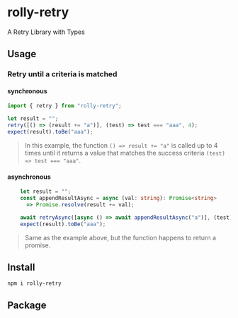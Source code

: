 # rolly-retry

A Retry Library with Types

## Usage

### Retry until a criteria is matched

#### synchronous
```typescript
import { retry } from "rolly-retry";

let result = "";
retry([() => (result += "a")], (test) => test === "aaa", 4);
expect(result).toBe("aaa");
```

> In this example, the function `() => result += "a"` is called up to 4 times until it returns a value that matches the success criteria `(test) => test === "aaa"`.

#### asynchronous
```typescript
    let result = "";
    const appendResultAsync = async (val: string): Promise<string> 
      => Promise.resolve(result += val);

    await retryAsync([async () => await appendResultAsync("a")], (test) => test === "aaa", 4);
    expect(result).toBe("aaa");
```

> Same as the example above, but the function happens to return a promise. 


## Install

```
npm i rolly-retry
```

## Package
